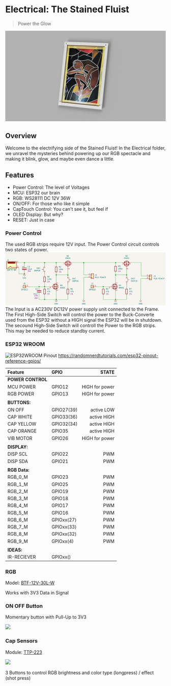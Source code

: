 # Electrical: The Stained Fluist
>
> Power the Glow

![Fluist in the Stained glass](/Assets/Images/Rendering.jpeg)

## Overview

Welcome to the electrifying side of the Stained Fluist! In the Electrical folder, we unravel the mysteries behind powering up our RGB spectacle and making it blink, glow, and maybe even dance a little.

## Features

- Power Control: The level of Voltages
- MCU: ESP32 our brain
- RGB: WS28111 DC 12V 36W
- ON/OFF: For those who like it simple
- CapTouch Control: You can't see it, but feel if
- OLED Display: But why?
- RESET: Just in case

### Power Control

The used RGB strips require 12V input. The Power Control circuit controls two states of power.
![Power Controll schemactic](/Electrical/PowerControl.png)
The Input is a AC230V DC12V power supply unit connected to the Frame.
The First High-Side Switch will control the power to the Buck-Converte used from the ESP32 without a HIGH signal the ESP32 will be in shutdown. The secound High-Side Switch will controll the Power to the RGB strips. This may be needed to reduce standby current.

### ESP32 WROOM

![ESP32WROOM Pinout](https://i0.wp.com/randomnerdtutorials.com/wp-content/uploads/2018/08/esp32-pinout-chip-ESP-WROOM-32.png?resize=1024%2C523&quality=100&strip=all&ssl=1)
<https://randomnerdtutorials.com/esp32-pinout-reference-gpios/>

| **Feature**       | **GPIO**     | **STATE**      |
|:------------------|:-------------|---------------:|
| **POWER CONTROL** |              |                |
| MCU POWER         |  GPIO12      | HIGH for power |
| RGB POWER         |  GPIO13      | HIGH for power |
|                   |              |                |
| **BUTTONS:**      |              |                |
| ON OFF            | GPIO27(39)   | active LOW     |
| CAP WHITE         | GPIO33(36)   | active HIGH    |
| CAP YELLOW        | GPIO32(34)   | active HIGH    |
| CAP ORANGE        | GPIO35       | active HIGH    |
| VIB MOTOR         | GPIO26       | HIGH for power |
|                   |              |                |
| **DISPLAY:**      |              |                |
| DISP SCL          | GPIO22       | PWM            |
| DISP SDA          | GPIO21       | PWM            |
|                   |              |                |
| **RGB Data:**     |              |                |
| RGB_0_M           | GPIO23       | PWM            |
| RGB_1_M           | GPIO25       | PWM            |
| RGB_2_M           | GPIO19       | PWM            |
| RGB_3_M           | GPIO18       | PWM            |
| RGB_4_M           | GPIO17       | PWM            |
| RGB_5_M           | GPIO16       | PWM            |
| RGB_6_M           | GPIOxx(27)   | PWM            |
| RGB_7_M           | GPIOxx(33)   | PWM            |
| RGB_8_M           | GPIOxx(32)   | PWM            |
| RGB_9_M           | GPIOxx(4)    | PWM            |
|                   |              |                |
| **IDEAS:**        |              |                |
| IR-RECIEVER       | GPIOxx()     |                |

### RGB

Model: [BTF-12V-30L-W](https://www.ebay.de/itm/222352737598?hash=item33c541853e:g:NmAAAOSwHORb4p8T)

Works with 3V3 Data in Signal

### ON OFF Button

Momentary button with Pull-Up to 3V3

<img src="https://m.media-amazon.com/images/I/61y5-XaNH1L._SL1500_.jpg" width="200" />

### Cap Sensors

Module: [TTP-223](https://www.epitran.it/ebayDrive/datasheet/23.pdf)

<img src="https://2.bp.blogspot.com/-0V_HsRNN3wQ/W1zV_KjT7JI/AAAAAAAABrw/YHZNMtmX_1cC7JYV1d77WNxgf3YeMewYQCLcBGAs/s1600/Touch-2.jpg" width="200" />

3 Buttons to control RGB brightness and color type (longpress) / effect (shot press)
